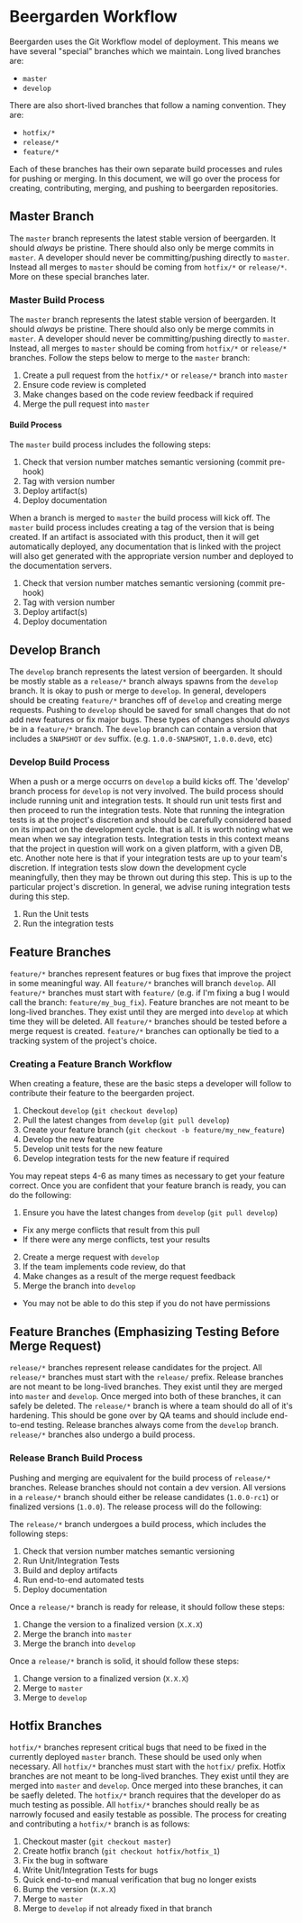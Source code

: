 # Beergarden Workflow

Beergarden uses the Git Workflow model of deployment. This means we have several
"special" branches which we maintain.  Long lived branches are:

* `master`
* `develop`

There are also short-lived branches that follow a naming convention. They are:

* `hotfix/*`
* `release/*`
* `feature/*`

Each of these branches has their own separate build processes and rules for
pushing or merging. In this document, we will go over the process for creating,
contributing, merging, and pushing to beergarden repositories.

## Master Branch

The `master` branch represents the latest stable version of beergarden. It
should _always_ be pristine. There should also only be merge commits in
`master`. A  developer should never be committing/pushing directly to `master`.
Instead all merges to `master` should be coming from `hotfix/*` or `release/*`.
More on these special branches later.

### Master Build Process

The `master` branch represents the latest stable version of beergarden. It should _always_ be pristine. There should also only be merge commits in `master`. A developer should never be committing/pushing directly to `master`. Instead, all merges to `master` should be coming from `hotfix/*` or `release/*` branches. Follow the steps below to merge to the `master` branch: 
1. Create a pull request from the `hotfix/*` or `release/*` branch into `master`
2. Ensure code review is completed
3. Make changes based on the code review feedback if required
4. Merge the pull request into `master`

#### Build Process

The `master` build process includes the following steps:

1. Check that version number matches semantic versioning (commit pre-hook)
2. Tag with version number
3. Deploy artifact(s)
4. Deploy documentation

When a branch is merged to `master` the build process will kick off. The
`master` build process includes creating a tag of the version that is being
created. If an artifact is associated with this product, then it will get
automatically deployed, any documentation that is linked with the project will
also get generated with the appropriate version number and deployed to the
documentation servers.

1. Check that version number matches semantic versioning (commit pre-hook)
2. Tag with version number
3. Deploy artifact(s)
4. Deploy documentation

## Develop Branch

The `develop` branch represents the latest version of beergarden. It should be
mostly stable as a `release/*` branch always spawns from the `develop` branch.
It is okay to push or merge to `develop`. In general, developers should be
creating `feature/*` branches off of `develop` and creating merge requests.
Pushing to `develop` should be saved for small changes that do not add new
features or fix major bugs. These types of changes should _always_ be in a
`feature/*` branch. The `develop` branch can contain a version that includes
a `SNAPSHOT` or `dev` suffix. (e.g. `1.0.0-SNAPSHOT`, `1.0.0.dev0`, etc)

### Develop Build Process

When a push or a merge occurrs on `develop` a build kicks off. The 'develop' branch process
for `develop` is not very involved. The build process should include running unit and integration tests. It should run unit tests first and then proceed to run the integration tests. Note that running the integration tests is at the project's discretion and should be carefully considered based on its impact on the development cycle. 
that is all. It is worth noting what we mean when we say integration tests.
Integration tests in this context means that the project in question will work
on a given platform, with a given DB, etc. Another note here is that if your
integration tests are up to your team's discretion. If integration tests slow
down the development cycle meaningfully, then they may be thrown out during this
step. This is up to the particular project's discretion. In general, we advise
runing integration tests during this step.

1. Run the Unit tests
2. Run the integration tests

## Feature Branches

`feature/*` branches represent features or bug fixes that improve the project
in some meaningful way. All `feature/*` branches will branch `develop`. All
`feature/*` branches must start with `feature/` (e.g. if I'm fixing a bug
I would call the branch: `feature/my_bug_fix`). Feature branches are not meant
to be long-lived branches. They exist until they are merged into `develop` at
which time they will be deleted. All `feature/*` branches should be tested
before a merge request is created. `feature/*` branches can optionally be tied
to a tracking system of the project's choice.

### Creating a Feature Branch Workflow

When creating a feature, these are the basic steps a developer will follow to
contribute their feature to the beergarden project.

1. Checkout `develop` (`git checkout develop`)
2. Pull the latest changes from `develop` (`git pull develop`)
3. Create your feature branch (`git checkout -b feature/my_new_feature`)
4. Develop the new feature
5. Develop unit tests for the new feature
6. Develop integration tests for the new feature if required

You may repeat steps 4-6 as many times as necessary to get your feature correct.
Once you are confident that your feature branch is ready, you can do the
following:

1. Ensure you have the latest changes from `develop` (`git pull develop`)
  * Fix any merge conflicts that result from this pull
  * If there were any merge conflicts, test your results
2. Create a merge request with `develop`
3. If the team implements code review, do that
4. Make changes as a result of the merge request feedback
5. Merge the branch into `develop`
  * You may not be able to do this step if you do not have permissions

## Feature Branches (Emphasizing Testing Before Merge Request)

`release/*` branches represent release candidates for the project. All
`release/*` branches must start with the `release/` prefix. Release branches
are not meant to be long-lived branches. They exist until they are merged into
`master` and `develop`. Once merged into both of these branches, it can safely
be deleted. The `release/*` branch is where a team should do all of it's
hardening. This should be gone over by QA teams and should include end-to-end
testing. Release branches always come from the `develop` branch. `release/*`
branches also undergo a build process.

### Release Branch Build Process

Pushing and merging are equivalent for the build process of `release/*`
branches. Release branches should not contain a dev version. All versions in
a `release/*` branch should either be release candidates (`1.0.0-rc1`) or
finalized versions (`1.0.0`). The release process will do the following:

The `release/*` branch undergoes a build process, which includes the following steps:
1. Check that version number matches semantic versioning
2. Run Unit/Integration Tests
3. Build and deploy artifacts
4. Run end-to-end automated tests
5. Deploy documentation

Once a `release/*` branch is ready for release, it should follow these steps:
1. Change the version to a finalized version (`X.X.X`)
2. Merge the branch into `master`
3. Merge the branch into `develop`

Once a `release/*` branch is solid, it should follow these steps:

1. Change version to a finalized version (`X.X.X`)
2. Merge to `master`
3. Merge to `develop`

## Hotfix Branches

`hotfix/*` branches represent critical bugs that need to be fixed in the
currently deployed `master` branch. These should be used only when necessary.
All `hotfix/*` branches must start with the `hotfix/` prefix. Hotfix branches
are not meant to be long-lived branches. They exist until they are merged into
`master` and `develop`. Once merged into these branches, it can be saefly
deleted. The `hotfix/*` branch requires that the developer do as much testing
as possible. All `hotfix/*` branches should really be as narrowly focused and
easily testable as possible. The process for creating and contributing a
`hotfix/*` branch is as follows:

1. Checkout master (`git checkout master`)
2. Create hotfix branch (`git checkout hotfix/hotfix_1`)
3. Fix the bug in software
4. Write Unit/Integration Tests for bugs
5. Quick end-to-end manual verification that bug no longer exists
6. Bump the version (`X.X.X`)
7. Merge to `master`
8. Merge to `develop` if not already fixed in that branch